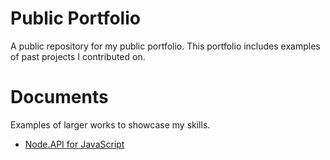 # Public Portfolio
A public repository for my public portfolio. 
This portfolio includes examples of past projects I contributed on. 
# Documents
Examples of larger works to showcase my skills. 

- [Node.API for JavaScript](https://github.com/emilyschaedle/documentation-portfolio/wiki/API-for-Node.API-Documentation)

